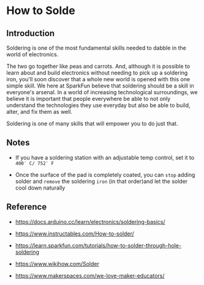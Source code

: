 # How to Solde

##  Introduction

Soldering is one of the most fundamental skills needed to dabble in the world of electronics. 

The two go together like peas and carrots. And, although it is possible to learn about and build electronics without needing to pick up a soldering iron, you'll soon discover that a whole new world is opened with this one simple skill. We here at SparkFun believe that soldering should be a skill in everyone's arsenal. In a world of increasing technological surroundings, we believe it is important that people everywhere be able to not only understand the technologies they use everyday but also be able to build, alter, and fix them as well. 

Soldering is one of many skills that will empower you to do just that.

##  Notes

*  If you have a soldering station with an adjustable temp control, set it to `400′ C/ 752′ F`

* Once the surface of the pad is completely coated, you can `stop` adding solder and `remove` the soldering `iron` (in that order)and let the solder cool down naturally

## Reference

* https://docs.arduino.cc/learn/electronics/soldering-basics/
* https://www.instructables.com/How-to-solder/
* https://learn.sparkfun.com/tutorials/how-to-solder-through-hole-soldering

* https://www.wikihow.com/Solder
* https://www.makerspaces.com/we-love-maker-educators/ 

